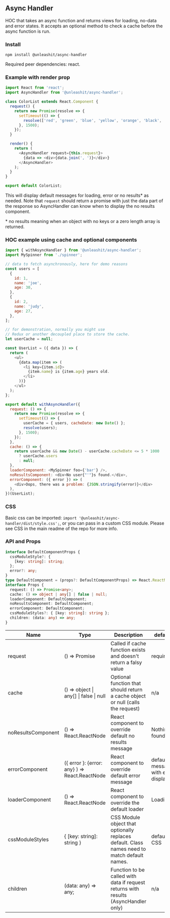 ## Async Handler

HOC that takes an async function and returns views for loading, no-data and error states. It accepts an optional method to check a cache before the async function is run.

### Install

```
npm install @unleashit/async-handler
```

Required peer dependencies: react.

### Example with render prop

```javascript
import React from 'react';
import AsyncHandler from '@unleashit/async-handler';

class ColorList extends React.Component {
  request() {
    return new Promise(resolve => {
      setTimeout(() => {
        resolve(['red', 'green', 'blue', 'yellow', 'orange', 'black', 'white']);
      }, 1500);
    });
  }

  render() {
    return (
      <AsyncHandler request={this.request}>
        {data => <div>{data.join(', ')}</div>}
      </AsyncHandler>
    );
  }
}

export default ColorList;
```

This will display default messages for loading, error or no results\* as needed. Note that `request` should return a promise with just the data part of the response so AsyncHandler can know when to display the no results component.

\* no results meaning when an object with no keys or a zero length array is returned.

### HOC example using cache and optional components

```javascript
import { withAsyncHandler } from '@unleashit/async-handler';
import MySpinner from './spinner';

// data to fetch asynchronously, here for demo reasons
const users = [
  {
    id: 1,
    name: 'joe',
    age: 30,
  },
  {
    id: 2,
    name: 'judy',
    age: 27,
  },
];

// for demonstration, normally you might use
// Redux or another decoupled place to store the cache.
let userCache = null;

const UserList = ({ data }) => {
  return (
    <ul>
      {data.map(item => (
        <li key={item.id}>
          {item.name} is {item.age} years old.
        </li>
      ))}
    </ul>
  );
};

export default withAsyncHandler({
  request: () => {
    return new Promise(resolve => {
      setTimeout(() => {
        userCache = { users, cacheDate: new Date() };
        resolve(users);
      }, 1500);
    });
  },
  cache: () => {
    return userCache && new Date() - userCache.cacheDate <= 5 * 1000
      ? userCache.users
      : null;
  },
  loaderComponent: <MySpinner foo={'bar'} />,
  noResultsComponent: <div>No user{"'"}s found.</div>,
  errorComponent: ({ error }) => (
    <div>Oops, there was a problem: {JSON.stringify(error)}</div>
  ),
})(UserList);
```

### CSS

Basic css can be imported: `import '@unleashit/async-handler/dist/style.css';`, or you can pass in a custom CSS module. Please see CSS in the main readme of the repo for more info.

### API and Props

```typescript
interface DefaultComponentProps {
  cssModuleStyle?: {
    [key: string]: string;
  };
  error?: any;
}
type DefaultComponent = (props?: DefaultComponentProps) => React.ReactNode;
interface Props {
  request: () => Promise<any>;
  cache: () => object | any[] | false | null;
  loaderComponent: DefaultComponent;
  noResultsComponent: DefaultComponent;
  errorComponent: DefaultComponent;
  cssModuleStyles?: { [key: string]: string };
  children: (data: any) => any;
}
```

| Name               | Type                                               | Description                                                                                  | default                              |
| ------------------ | -------------------------------------------------- | -------------------------------------------------------------------------------------------- | ------------------------------------ |
| request            | () => Promise<any>                                 | Called if cache function exists and doesn't return a falsy value                             | required                             |
| cache              | () => object &#124; any[] &#124; false &#124; null | Optional function that should return a cache object or null (calls the request)              | n/a                                  |
| noResultsComponent | () => React.ReactNode                              | React component to override default no results message                                       | Nothing found.                       |
| errorComponent     | ({ error }: {error: any} ) => React.ReactNode      | React component to override default error message                                            | default message with error displayed |
| loaderComponent    | () => React.ReactNode                              | React component to override the default loader                                               | Loading...                           |
| cssModuleStyles    | { [key: string]: string }                          | CSS Module object that optionally replaces default. Class names need to match default names. | default CSS                          |
| children           | (data: any) => any;                                | Function to be called with data if request returns with results (AsyncHandler only) | n/a                                  |
